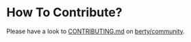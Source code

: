 # How To Contribute? 

Please have a look to [CONTRIBUTING.md](https://github.com/berty/community/blob/master/CONTRIBUTING.md) on [berty/community](https://github.com/berty/community).
